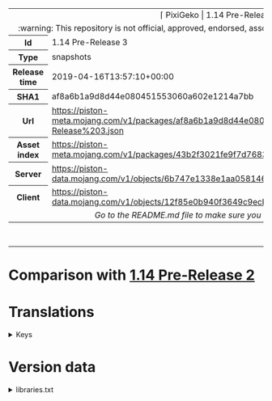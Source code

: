 <html><table>
<tr><td colspan="2" align="center"><img width="0" height="0"><br/>⌈ PixiGeko | 1.14 Pre-Release 3 ⌋<br/><img width="0" height="0"></td></tr>
<tr><td colspan="2" align="center"><img width="0" height="0"><br/>
:warning: This repository is not official, approved, endorsed, associated or connected with Mojang :warning:
<br/><img width="0" height="0"></td></tr>
<tr><th>Id</th><td>1.14 Pre-Release 3</td></tr>
<tr><th>Type</th><td>snapshots</td></tr>
<tr><th>Release time</th><td>2019-04-16T13:57:10+00:00</td></tr>
<tr><th>SHA1</th><td>af8a6b1a9d8d44e080451553060a602e1214a7bb</td></tr>
<tr><th>Url</th><td><a href="https://piston-meta.mojang.com/v1/packages/af8a6b1a9d8d44e080451553060a602e1214a7bb/1.14%20Pre-Release%203.json">https://piston-meta.mojang.com/v1/packages/af8a6b1a9d8d44e080451553060a602e1214a7bb/1.14%20Pre-Release%203.json</a></td></tr>
<tr><th>Asset index</th><td><a href="https://piston-meta.mojang.com/v1/packages/43b2f3021fe9f7d768378de95538e22da3ee8301/1.14.json">https://piston-meta.mojang.com/v1/packages/43b2f3021fe9f7d768378de95538e22da3ee8301/1.14.json</a></td></tr>
<tr><th>Server</th><td><a href="https://piston-data.mojang.com/v1/objects/6b747e1338e1aa058146032a659cf654c446552d/server.jar">https://piston-data.mojang.com/v1/objects/6b747e1338e1aa058146032a659cf654c446552d/server.jar</a></td></tr>
<tr><th>Client</th><td><a href="https://piston-data.mojang.com/v1/objects/12f85e0b940f3649c9ecb5a3201811f56992e5c0/client.jar">https://piston-data.mojang.com/v1/objects/12f85e0b940f3649c9ecb5a3201811f56992e5c0/client.jar</a></td></tr>
<tr><td colspan="2" align="center"><img width="0" height="0"><br/>
<i>Go to the README.md file to make sure you see the full comparison</i>
<br/><img width="0" height="0"></td></tr>
</table></html>

<br/>

<hr/>

# Comparison with <a href="https://github.com/PixiGeko/Minecraft-generated-data/tree/1.14 Pre-Release 2">1.14 Pre-Release 2</a>

# Translations

<details><summary>Keys</summary>

```diff
+ chat.editBox
+ gui.narrate.editBox
+ selectWorld.search
+ structure_block.integrity.integrity
+ structure_block.integrity.seed
+ structure_block.position.x
+ structure_block.position.y
+ structure_block.position.z
+ structure_block.size.x
+ structure_block.size.y
+ structure_block.size.z
```

</details>


# Version data

<details><summary>libraries.txt</summary>

```diff
- com.mojang:realms:1.14.6
+ com.mojang:realms:1.14.8
+ org.lwjgl:lwjgl-glfw:3.1.6
+ org.lwjgl:lwjgl-glfw:3.1.6
+ org.lwjgl:lwjgl-jemalloc:3.1.6
+ org.lwjgl:lwjgl-jemalloc:3.1.6
+ org.lwjgl:lwjgl-openal:3.1.6
+ org.lwjgl:lwjgl-openal:3.1.6
+ org.lwjgl:lwjgl-opengl:3.1.6
+ org.lwjgl:lwjgl-opengl:3.1.6
+ org.lwjgl:lwjgl-stb:3.1.6
+ org.lwjgl:lwjgl-stb:3.1.6
+ org.lwjgl:lwjgl:3.1.6
+ org.lwjgl:lwjgl:3.1.6
+ org.lwjgl:lwjgl:3.1.6
```

</details>
